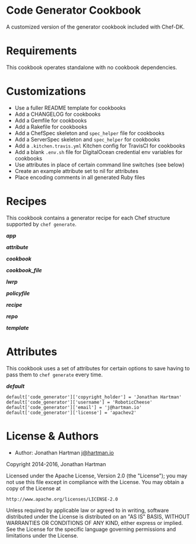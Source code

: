 Code Generator Cookbook
=======================

A customized version of the generator cookbook included with Chef-DK.

Requirements
============

This cookbook operates standalone with no cookbook dependencies.

Customizations
==============

* Use a fuller README template for cookbooks
* Add a CHANGELOG for cookbooks
* Add a Gemfile for cookbooks
* Add a Rakefile for cookbooks
* Add a ChefSpec skeleton and `spec_helper` file for cookbooks
* Add a ServerSpec skeleton and `spec_helper` for cookbooks
* Add a `.kitchen.travis.yml` Kitchen config for TravisCI for cookbooks
* Add a blank `.env.sh` file for DigitalOcean credential env variables for
  cookbooks
* Use attributes in place of certain command line switches (see below)
* Create an example attribute set to nil for attributes
* Place encoding comments in all generated Ruby files

Recipes
=======

This cookbook contains a generator recipe for each Chef structure supported by
`chef generate`.

***app***

***attribute***

***cookbook***

***cookbook_file***

***lwrp***

***policyfile***

***recipe***

***repo***

***template***

Attributes
==========

This cookbook uses a set of attributes for certain options to save having to
pass them to `chef generate` every time.

***default***

    default['code_generator']['copyright_holder'] = 'Jonathan Hartman'
    default['code_generator']['username'] = 'RoboticCheese'
    default['code_generator']['email'] = 'j@hartman.io'
    default['code_generator']['license'] = 'apachev2'

License & Authors
=================
- Author: Jonathan Hartman <j@hartman.io>

Copyright 2014-2016, Jonathan Hartman

Licensed under the Apache License, Version 2.0 (the "License");
you may not use this file except in compliance with the License.
You may obtain a copy of the License at

    http://www.apache.org/licenses/LICENSE-2.0

Unless required by applicable law or agreed to in writing, software
distributed under the License is distributed on an "AS IS" BASIS,
WITHOUT WARRANTIES OR CONDITIONS OF ANY KIND, either express or implied.
See the License for the specific language governing permissions and
limitations under the License.
